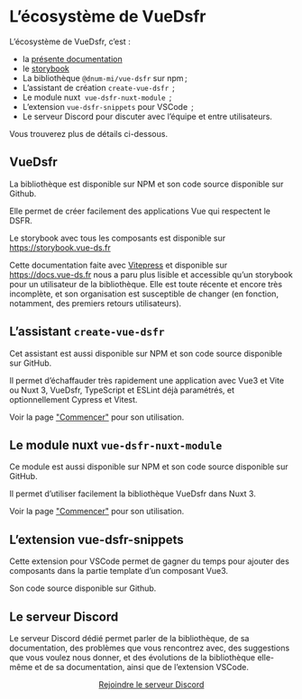 # L’écosystème de VueDsfr

L’écosystème de VueDsfr, c’est :

- la [présente documentation](https://vue-ds.fr)
- le [storybook](https://stories.vue-ds.fr)
- La bibliothèque <VIconLink internal href="#vuedsfr" icon="ri-arrow-down-line">`@dnum-mi/vue-dsfr`</VIconLink> sur npm ;
- L’assistant de création <VIconLink internal href="#l-assistant-create-vue-dsfr" icon="ri-arrow-down-line">`create-vue-dsfr` </VIconLink> ;
- Le module nuxt <VIcon name="si-nuxtdotjs" /> <VIconLink internal href="#le-module-nuxt-vue-dsfr-nuxt-module" icon="ri-arrow-down-line">`vue-dsfr-nuxt-module` </VIconLink> ;
- L’extension <VIconLink internal href="#l-extension-vue-dsfr-snippets" icon="ri-arrow-down-line">`vue-dsfr-snippets` pour VSCode </VIconLink> ;
- Le <VIconLink internal href="#le-serveur-discord" icon="ri-arrow-down-line">serveur Discord</VIconLink> pour discuter avec l’équipe et entre utilisateurs.

Vous trouverez plus de détails ci-dessous.

## VueDsfr

La bibliothèque est disponible sur <VIconLink href="https://www.npmjs.com/package/@gouvminint/vue-dsfr" icon="si-npm">NPM</VIconLink>
et son code source disponible sur <VIconLink href="https://github.com/dnum-mi/vue-dsfr" icon="si-github">Github</VIconLink>.

Elle permet de créer facilement des applications Vue qui respectent le DSFR.

Le storybook avec tous les composants est disponible sur <https://storybook.vue-ds.fr>

Cette documentation faite avec [Vitepress](https://vitepress.dev/) et disponible sur <https://docs.vue-ds.fr> nous a paru plus lisible et accessible qu’un storybook pour un utilisateur de la bibliothèque. Elle est toute récente et encore très incomplète, et son organisation est susceptible de changer (en fonction, notamment, des premiers retours utilisateurs).

## L’assistant `create-vue-dsfr`

Cet assistant est aussi disponible sur <VIconLink href="https://www.npmjs.com/package/create-vue-dsfr" icon="si-npm">NPM</VIconLink>
et son code source disponible sur <VIconLink href="https://github.com/laruiss/create-vue-dsfr" icon="si-github">GitHub</VIconLink>.

Il permet d’échaffauder très rapidement une application avec Vue3 et Vite ou Nuxt 3, VueDsfr, TypeScript et ESLint déjà paramétrés, et optionnellement Cypress et Vitest.

Voir la page ["Commencer"](./pour-commencer.md#utiliser-create-vue-dsfr-fortement-recommande) pour son utilisation.

## Le module nuxt `vue-dsfr-nuxt-module`

Ce module est aussi disponible sur <VIconLink href="https://www.npmjs.com/package/vue-dsfr-nuxt-module" icon="si-npm">NPM</VIconLink>
et son code source disponible sur <VIconLink href="https://github.com/laruiss/vue-dsfr-nuxt-module" icon="si-github">GitHub</VIconLink>.

Il permet d’utiliser facilement la bibliothèque VueDsfr dans <VIconLink href="https://nuxt.com" icon="si-nuxtdotjs">Nuxt 3</VIconLink>.

Voir la page ["Commencer"](./pour-commencer.md#nuxt3) pour son utilisation.

## L’extension vue-dsfr-snippets

Cette extension pour <VIconLink href="https://marketplace.visualstudio.com/items?itemName=stormier.vue-dsfr-snippets" icon="si-visualstudiocode">VSCode</VIconLink> permet de gagner du temps pour ajouter des composants dans la partie template d’un composant Vue3.

Son code source disponible sur <VIconLink href="https://github.com/laruiss/vue-dsfr-snippets" icon="si-github">Github</VIconLink>.

## Le serveur Discord

Le serveur Discord dédié permet parler de la bibliothèque, de sa documentation, des problèmes que vous rencontrez avec, des suggestions que vous voulez nous donner, et des évolutions de la bibliothèque elle-même et de sa documentation, ainsi que de l’extension VSCode.

<div style="text-align: center">
  <a href="https://discord.gg/jbBJ9769ZZ">
    Rejoindre le serveur Discord
    <VIcon name="si-discord" />
  </a>
</div>
